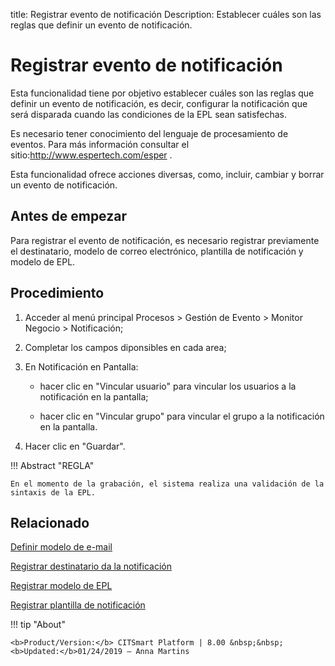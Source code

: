 title: Registrar evento de notificación
Description: Establecer cuáles son las reglas que definir un evento de notificación.
# Registrar evento de notificación

Esta funcionalidad tiene por objetivo establecer cuáles son las reglas que
definir un evento de notificación, es decir, configurar la notificación que será
disparada cuando las condiciones de la EPL sean satisfechas.

Es necesario tener conocimiento del lenguaje de procesamiento de eventos. Para
más información consultar el sitio:<http://www.espertech.com/esper> .

Esta funcionalidad ofrece acciones diversas, como, incluir, cambiar y borrar un
evento de notificación.

Antes de empezar
--------------------

Para registrar el evento de notificación, es necesario registrar previamente el
destinatario, modelo de correo electrónico, plantilla de notificación y modelo
de EPL.

Procedimiento
-----------------

1.  Acceder al menú principal Procesos \> Gestión de Evento \> Monitor Negocio
    \> Notificación;

2.  Completar los campos diponsibles en cada area;

3.  En Notificación en Pantalla:

    -   hacer clic en "Vincular usuario" para vincular los usuarios a la
      notificación en la pantalla;

    -   hacer clic en "Vincular grupo" para vincular el grupo a la notificación en
      la pantalla.  

4.  Hacer clic en "Guardar".

!!! Abstract "REGLA"

    En el momento de la grabación, el sistema realiza una validación de la sintaxis de la EPL.


Relacionado
-----------

[Definir modelo de e-mail](/es-es/citsmart-platform-8/platform-administration/email-settings/email-templates-configure-email-template.html)

[Registrar destinatario da la notificación](/es-es/citsmart-platform-8/processes/event/configuration/register-notification-recipient.html)

[Registrar modelo de EPL](/es-es/citsmart-platform-8/processes/event/configuration/register-epl-template.html)

[Registrar plantilla de notificación](/es-es/citsmart-platform-8/additional-features/communication-and-notification/notification/configuration/template-create.html)

!!! tip "About"

    <b>Product/Version:</b> CITSmart Platform | 8.00 &nbsp;&nbsp;
    <b>Updated:</b>01/24/2019 – Anna Martins
